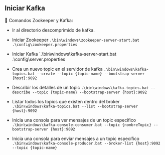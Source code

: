 
## Iniciar Kafka
🔶 Comandos Zookeeper y Kafka: 

- Ir al directorio descomprimido de kafka.

-  Iniciar Zookeeper `.\bin\windows\zookeeper-server-start.bat .\config\zookeeper.properties` 

-  Iniciar Kafka `.\bin\windows\kafka-server-start.bat .\config\server.properties 

-  Crea un nuevo topic en el servidor de kafka `.\bin\windows\kafka-topics.bat --create --topic {topic-name} --bootstrap-server {host}:9092` 

- Describir los detalles de un topic `.\bin\windows\kafka-topics.bat --describe --topic {topic-name} --bootstrap-server {host}:9092 `

-  Listar todos los topics que existen dentro del broker `.\bin\windows\kafka-topics.bat --list --bootstrap-server {host}:9092`

-  Inicia una consola para ver mensajes de un topic específico `.\bin\windows\kafka-console-consumer.bat --topic {nombreTopic} --bootstrap-server {host}:9092`

-  Inicia una consola para enviar mensajes a un topic específico `.\bin\windows\kafka-console-producer.bat --broker-list {host}:9092 --topic {topic-name}`